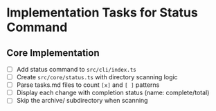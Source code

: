 # Implementation Tasks for Status Command

## Core Implementation
- [ ] Add status command to `src/cli/index.ts`
- [ ] Create `src/core/status.ts` with directory scanning logic
- [ ] Parse tasks.md files to count `[x]` and `[ ]` patterns
- [ ] Display each change with completion status (name: complete/total)
- [ ] Skip the archive/ subdirectory when scanning